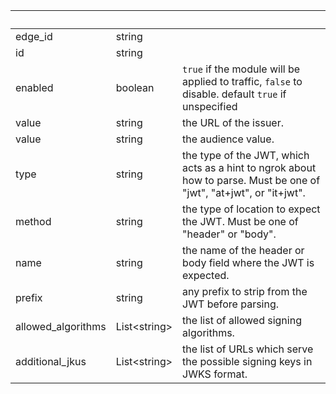 <!-- Code generated for API Clients. DO NOT EDIT. -->

| &nbsp;             | &nbsp;             | &nbsp;                                                                                                              |
| ------------------ | ------------------ | ------------------------------------------------------------------------------------------------------------------- |
| edge_id            | string             |                                                                                                                     |
| id                 | string             |                                                                                                                     |
| enabled            | boolean            | `true` if the module will be applied to traffic, `false` to disable. default `true` if unspecified                  |
| value              | string             | the URL of the issuer.                                                                                              |
| value              | string             | the audience value.                                                                                                 |
| type               | string             | the type of the JWT, which acts as a hint to ngrok about how to parse. Must be one of "jwt", "at+jwt", or "it+jwt". |
| method             | string             | the type of location to expect the JWT. Must be one of "header" or "body".                                          |
| name               | string             | the name of the header or body field where the JWT is expected.                                                     |
| prefix             | string             | any prefix to strip from the JWT before parsing.                                                                    |
| allowed_algorithms | List&lt;string&gt; | the list of allowed signing algorithms.                                                                             |
| additional_jkus    | List&lt;string&gt; | the list of URLs which serve the possible signing keys in JWKS format.                                              |
